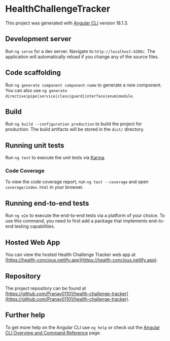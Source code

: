 # HealthChallengeTracker

This project was generated with [Angular CLI](https://github.com/angular/angular-cli) version 18.1.3.

## Development server

Run `ng serve` for a dev server. Navigate to `http://localhost:4200/`. The application will automatically reload if you change any of the source files.

## Code scaffolding

Run `ng generate component component-name` to generate a new component. You can also use `ng generate directive|pipe|service|class|guard|interface|enum|module`.

## Build

Run `ng build --configuration production` to build the project for production. The build artifacts will be stored in the `dist/` directory.

## Running unit tests

Run `ng test` to execute the unit tests via [Karma](https://karma-runner.github.io). 

### Code Coverage

To view the code coverage report, run `ng test --coverage` and open `coverage/index.html` in your browser.

## Running end-to-end tests

Run `ng e2e` to execute the end-to-end tests via a platform of your choice. To use this command, you need to first add a package that implements end-to-end testing capabilities.

## Hosted Web App

You can view the hosted Health Challenge Tracker web app at [https://health-concious.netlify.app](https://health-concious.netlify.app).

## Repository

The project repository can be found at [https://github.com/Pranay01101/health-challenge-tracker](https://github.com/Pranay01101/health-challenge-tracker).

## Further help

To get more help on the Angular CLI use `ng help` or check out the [Angular CLI Overview and Command Reference](https://angular.dev/tools/cli) page.
